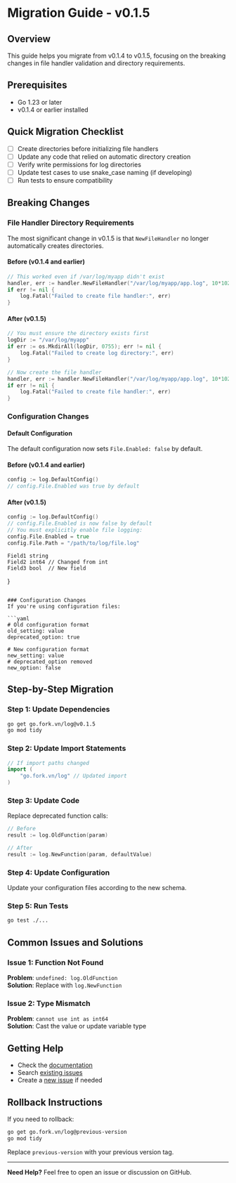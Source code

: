 # Migration Guide - v0.1.5

## Overview
This guide helps you migrate from v0.1.4 to v0.1.5, focusing on the breaking changes in file handler validation and directory requirements.

## Prerequisites
- Go 1.23 or later
- v0.1.4 or earlier installed

## Quick Migration Checklist
- [ ] Create directories before initializing file handlers
- [ ] Update any code that relied on automatic directory creation
- [ ] Verify write permissions for log directories
- [ ] Update test cases to use snake_case naming (if developing)
- [ ] Run tests to ensure compatibility

## Breaking Changes

### File Handler Directory Requirements
The most significant change in v0.1.5 is that `NewFileHandler` no longer automatically creates directories.

#### Before (v0.1.4 and earlier)
```go
// This worked even if /var/log/myapp didn't exist
handler, err := handler.NewFileHandler("/var/log/myapp/app.log", 10*1024*1024)
if err != nil {
    log.Fatal("Failed to create file handler:", err)
}
```

#### After (v0.1.5)
```go
// You must ensure the directory exists first
logDir := "/var/log/myapp"
if err := os.MkdirAll(logDir, 0755); err != nil {
    log.Fatal("Failed to create log directory:", err)
}

// Now create the file handler
handler, err := handler.NewFileHandler("/var/log/myapp/app.log", 10*1024*1024)
if err != nil {
    log.Fatal("Failed to create file handler:", err)
}
```

### Configuration Changes
#### Default Configuration
The default configuration now sets `File.Enabled: false` by default.

#### Before (v0.1.4 and earlier)
```go
config := log.DefaultConfig()
// config.File.Enabled was true by default
```

#### After (v0.1.5)
```go
config := log.DefaultConfig()
// config.File.Enabled is now false by default
// You must explicitly enable file logging:
config.File.Enabled = true
config.File.Path = "/path/to/log/file.log"
```
    Field1 string
    Field2 int64 // Changed from int
    Field3 bool  // New field
}
```

### Configuration Changes
If you're using configuration files:

```yaml
# Old configuration format
old_setting: value
deprecated_option: true

# New configuration format
new_setting: value
# deprecated_option removed
new_option: false
```

## Step-by-Step Migration

### Step 1: Update Dependencies
```bash
go get go.fork.vn/log@v0.1.5
go mod tidy
```

### Step 2: Update Import Statements
```go
// If import paths changed
import (
    "go.fork.vn/log" // Updated import
)
```

### Step 3: Update Code
Replace deprecated function calls:

```go
// Before
result := log.OldFunction(param)

// After
result := log.NewFunction(param, defaultValue)
```

### Step 4: Update Configuration
Update your configuration files according to the new schema.

### Step 5: Run Tests
```bash
go test ./...
```

## Common Issues and Solutions

### Issue 1: Function Not Found
**Problem**: `undefined: log.OldFunction`  
**Solution**: Replace with `log.NewFunction`

### Issue 2: Type Mismatch
**Problem**: `cannot use int as int64`  
**Solution**: Cast the value or update variable type

## Getting Help
- Check the [documentation](https://pkg.go.dev/go.fork.vn/log@v0.1.5)
- Search [existing issues](https://github.com/go-fork/log/issues)
- Create a [new issue](https://github.com/go-fork/log/issues/new) if needed

## Rollback Instructions
If you need to rollback:

```bash
go get go.fork.vn/log@previous-version
go mod tidy
```

Replace `previous-version` with your previous version tag.

---
**Need Help?** Feel free to open an issue or discussion on GitHub.
